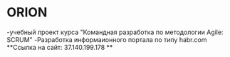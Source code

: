 ORION
=====
-учебный проект курса "Командная разработка по методологии Agile: SCRUM" 
-Разработка информаионного портала по типу habr.com
**Ссылка на сайт: 37.140.199.178 **
